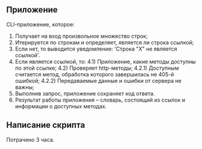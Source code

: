 ## Приложение

CLI-приложение, которое:

1) Получает на вход произвольное множество строк;
2) Итерируется по строкам и определяет, является ли строка ссылкой;
3) Если нет, то выводится уведомление: 'Строка "X" не является ссылкой'.
4) Если является ссылкой, то:
	4.1) Приложение, какие методы доступны по этой ссылке;
	4.2) Проверяет http-методы;
		4.2.1) Доступным считается метод, обработка которого завершилась не 405-й ошибкой;
	    4.2.2) Передаваемые данные и ошибки от сервера не важны;
5) Выполнив запрос, приложение сохраняет код ответа.
6) Результат работы приложения – словарь, состоящий из ссылок и информации о доступных методах.

## Написание скрипта

Потрачено 3 часа.
